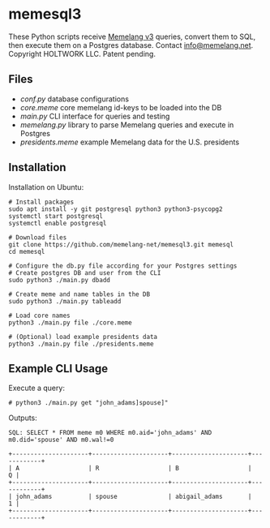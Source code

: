 # memesql3

These Python scripts receive [Memelang v3](https://memelang.net/03/) queries, convert them to SQL, then execute them on a Postgres database. Contact info@memelang.net. Copyright HOLTWORK LLC. Patent pending.


## Files

* *conf.py* database configurations
* *core.meme* core memelang id-keys to be loaded into the DB
* *main.py* CLI interface for queries and testing
* *memelang.py* library to parse Memelang queries and execute in Postgres
* *presidents.meme* example Memelang data for the U.S. presidents


## Installation

Installation on Ubuntu:

	# Install packages
	sudo apt install -y git postgresql python3 python3-psycopg2
	systemctl start postgresql
	systemctl enable postgresql
	
	# Download files
	git clone https://github.com/memelang-net/memesql3.git memesql
	cd memesql

	# Configure the db.py file according for your Postgres settings
	# Create postgres DB and user from the CLI
	sudo python3 ./main.py dbadd

	# Create meme and name tables in the DB
	sudo python3 ./main.py tableadd

	# Load core names
	python3 ./main.py file ./core.meme

	# (Optional) load example presidents data
	python3 ./main.py file ./presidents.meme


## Example CLI Usage

Execute a query:

	# python3 ./main.py get "john_adams]spouse]"

Outputs:

	SQL: SELECT * FROM meme m0 WHERE m0.aid='john_adams' AND m0.did='spouse' AND m0.wal!=0
	
	+---------------------+---------------------+---------------------+------------+
	| A                   | R                   | B                   |          Q |
	+---------------------+---------------------+---------------------+------------+
	| john_adams          | spouse              | abigail_adams       |          1 |
	+---------------------+---------------------+---------------------+------------+
